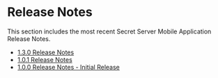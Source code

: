 [title]: # (Release Notes)
[tags]: # (read me)
[priority]: # (10000)
# Release Notes

This section includes the most recent Secret Server Mobile Application Release Notes.

* [1.3.0 Release Notes](rn-1.3.0.md)
* [1.0.1 Release Notes](rn-1.0.1.md)
* [1.0.0 Release Notes - Initial Release](rn-1.0.0.md)
